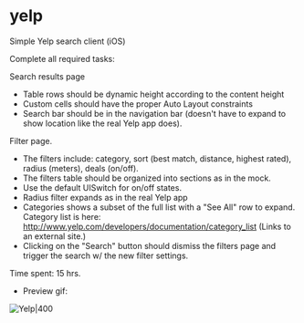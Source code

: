 yelp
====

Simple Yelp search client (iOS)

Complete all required tasks:

Search results page

- Table rows should be dynamic height according to the content height
- Custom cells should have the proper Auto Layout constraints
- Search bar should be in the navigation bar (doesn't have to expand to show location like the real Yelp app does).

Filter page.
- The filters include: category, sort (best match, distance, highest rated), radius (meters), deals (on/off).
- The filters table should be organized into sections as in the mock.
- Use the default UISwitch for on/off states.
- Radius filter expands as in the real Yelp app
- Categories shows a subset of the full list with a "See All" row to expand. Category list is here: http://www.yelp.com/developers/documentation/category_list (Links to an external site.)
- Clicking on the "Search" button should dismiss the filters page and trigger the search w/ the new filter settings.

Time spent: 15 hrs.

- Preview gif:

![Yelp|400](http://i.imgur.com/47d4gA6.gif)

